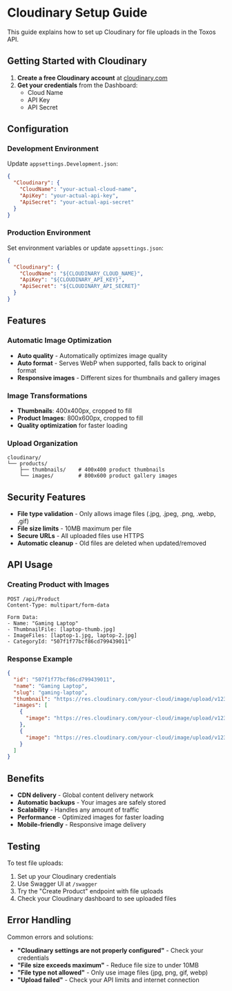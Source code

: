 # Cloudinary Setup Guide

This guide explains how to set up Cloudinary for file uploads in the Toxos API.

## Getting Started with Cloudinary

1. **Create a free Cloudinary account** at [cloudinary.com](https://cloudinary.com)
2. **Get your credentials** from the Dashboard:
   - Cloud Name
   - API Key
   - API Secret

## Configuration

### Development Environment

Update `appsettings.Development.json`:

```json
{
  "Cloudinary": {
    "CloudName": "your-actual-cloud-name",
    "ApiKey": "your-actual-api-key",
    "ApiSecret": "your-actual-api-secret"
  }
}
```

### Production Environment

Set environment variables or update `appsettings.json`:

```json
{
  "Cloudinary": {
    "CloudName": "${CLOUDINARY_CLOUD_NAME}",
    "ApiKey": "${CLOUDINARY_API_KEY}",
    "ApiSecret": "${CLOUDINARY_API_SECRET}"
  }
}
```

## Features

### Automatic Image Optimization

- **Auto quality** - Automatically optimizes image quality
- **Auto format** - Serves WebP when supported, falls back to original format
- **Responsive images** - Different sizes for thumbnails and gallery images

### Image Transformations

- **Thumbnails**: 400x400px, cropped to fill
- **Product Images**: 800x600px, cropped to fill
- **Quality optimization** for faster loading

### Upload Organization

```
cloudinary/
└── products/
    ├── thumbnails/    # 400x400 product thumbnails
    └── images/        # 800x600 product gallery images
```

## Security Features

- **File type validation** - Only allows image files (.jpg, .jpeg, .png, .webp, .gif)
- **File size limits** - 10MB maximum per file
- **Secure URLs** - All uploaded files use HTTPS
- **Automatic cleanup** - Old files are deleted when updated/removed

## API Usage

### Creating Product with Images

```http
POST /api/Product
Content-Type: multipart/form-data

Form Data:
- Name: "Gaming Laptop"
- ThumbnailFile: [laptop-thumb.jpg]
- ImageFiles: [laptop-1.jpg, laptop-2.jpg]
- CategoryId: "507f1f77bcf86cd799439011"
```

### Response Example

```json
{
  "id": "507f1f77bcf86cd799439011",
  "name": "Gaming Laptop",
  "slug": "gaming-laptop",
  "thumbnail": "https://res.cloudinary.com/your-cloud/image/upload/v1234567890/products/thumbnails/abc123.jpg",
  "images": [
    {
      "image": "https://res.cloudinary.com/your-cloud/image/upload/v1234567890/products/images/def456.jpg"
    },
    {
      "image": "https://res.cloudinary.com/your-cloud/image/upload/v1234567890/products/images/ghi789.jpg"
    }
  ]
}
```

## Benefits

- **CDN delivery** - Global content delivery network
- **Automatic backups** - Your images are safely stored
- **Scalability** - Handles any amount of traffic
- **Performance** - Optimized images for faster loading
- **Mobile-friendly** - Responsive image delivery

## Testing

To test file uploads:

1. Set up your Cloudinary credentials
2. Use Swagger UI at `/swagger`
3. Try the "Create Product" endpoint with file uploads
4. Check your Cloudinary dashboard to see uploaded files

## Error Handling

Common errors and solutions:

- **"Cloudinary settings are not properly configured"** - Check your credentials
- **"File size exceeds maximum"** - Reduce file size to under 10MB
- **"File type not allowed"** - Only use image files (jpg, png, gif, webp)
- **"Upload failed"** - Check your API limits and internet connection
